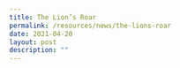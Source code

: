 ```yaml
---
title: The Lion’s Roar
permalink: /resources/news/the-lions-roar
date: 2021-04-20
layout: post
description: ""
---
```

